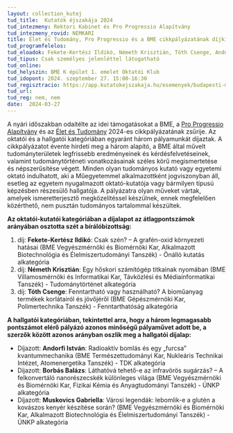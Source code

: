 ```yaml
---
layout: collection_kutej
tud_title:  Kutatók éjszakája 2024
tud_intezmeny: Rektori Kabinet és Pro Progressio Alapítvány
tud_intezmeny_rovid: NEMKARI
title: Élet és Tudomány, Pro Progressio és a BME cikkpályázatának díjkiosztója és előadássorozat
tud_programfelelos:
tud_eloadok: Fekete-Kertész Ildikó, Németh Krisztián, Tóth Csenge, Andorfi István, Borbás Balázs, Muskovics Gabriella
tud_tipus: Csak személyes jelenléttel látogatható
tud_online: 
tud_helyszin: BME K épület 1. emelet Oktatói Klub
tud_idopont: 2024. szeptember 27. 15:00-16:30
tud_regisztracio: https://app.kutatokejszakaja.hu/esemenyek/budapesti-muszaki-es-gazdasagtudomanyi-egyetem-bme/elet-es-tudomany-pro-progressio-es-a-bme-cikkpalyazatanak-dijkiosztoja-es-eloadassorozat
tud_url: 
tud_reg: nem, nem
date:  2024-03-27
---
```


A nyári időszakban odaítélte az idei támogatásokat a BME, a [Pro Progressio Alapítvány](https://proprogressio.hu/) és az [Élet és Tudomány](https://eletestudomany.hu/) 2024-es cikkpályázatának zsűrije. Az oktatói és a hallgatói kategóriában egyaránt három pályamunkát díjaztak.
A cikkpályázatot évente hirdeti meg a három alapító, a BME által művelt tudományterületek legfrissebb eredményeinek és kérdésfelvetéseinek, valamint tudománytörténeti vonatkozásainak széles körű megismertetése és népszerűsítése végett. Minden olyan tudományos kutató vagy egyetemi oktató indulhatott, aki a Műegyetemmel alkalmazottként jogviszonyban áll, esetleg az egyetem nyugalmazott oktató-kutatója vagy bármilyen típusú képzésben részesülő hallgatója.
A pályázatra olyan műveket vártak, amelyek ismeretterjesztő megközelítéssel készülnek, ennek megfelelően közérthető, nem pusztán tudományos tartalommal készültek.

**Az oktatói-kutatói kategóriában a díjalapot az átlagpontszámok arányában osztotta szét a bírálóbizottság:**
1. díj: **Fekete-Kertész Ildikó**: Csak szén? – A grafén-oxid környezeti hatásai (BME Vegyészmérnöki és Biomérnöki Kar, Alkalmazott Biotechnológia és Élelmiszertudományi Tanszék) - Önálló kutatás alkategória
2. díj: **Németh Krisztián**: Egy hőskori számítógép titkainak nyomában (BME Villamosmérnöki és Informatikai Kar, Távközlési és Médiainformatikai Tanszék) - Tudománytörténet alkategória
3. díj: **Tóth Csenge**: Fenntartható vagy használható? A bioműanyag termékek korlátairól és jövőjéről (BME Gépészmérnöki Kar, Polimertechnika Tanszék) - Fenntarthatóság alkategória

**A hallgatói kategóriában, tekintettel arra, hogy a három legmagasabb pontszámot elérő pályázó azonos minőségű pályaművet adott be, a szerzők között azonos arányban oszlik meg a hallgatói díjalap:**
- Díjazott: **Andorfi István**: Radioaktív bomlás és egy „furcsa” kvantummechanika (BME Természettudományi Kar, Nukleáris Technikai Intézet, Atomenergetika Tanszék) - TDK alkategória
- Díjazott: **Borbás Balázs**: Láthatóvá tehető-e az infravörös sugárzás? – A felkonvertáló nanorészecskék különleges világa (BME Vegyészmérnöki és Biomérnöki Kar, Fizikai Kémia és Anyagtudományi Tanszék) - ÚNKP alkategória
- Díjazott: **Muskovics Gabriella**: Városi legendák: lebomlik-e a glutén a kovászos kenyér készítése során? (BME Vegyészmérnöki és Biomérnöki Kar, Alkalmazott Biotechnológia és Élelmiszertudományi Tanszék) - ÚNKP alkategória
